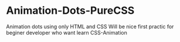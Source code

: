 # Animation-Dots-PureCSS
Animation dots using only HTML and CSS
Will be nice first practic for beginer developer who want learn CSS-Animation
